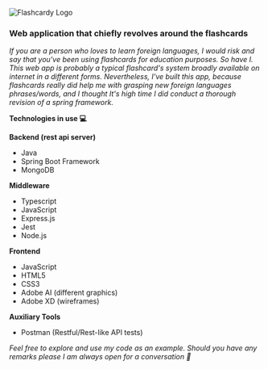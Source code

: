 ![Flashcardy Logo](https://flashcardy.s3.eu-central-1.amazonaws.com/flashcardy.svg)

### Web application that chiefly revolves around the flashcards
*If you are a person who loves to learn foreign languages, I would risk and say that
you've been using flashcards for education purposes. So have I. This web app is probably
a typical flashcard's system broadly available on internet in a different forms.
Nevertheless, I've built this app, because flashcards really did help me with grasping new 
foreign languages phrases/words, and I thought It's high time I did conduct a thorough
revision of a spring framework.*

**Technologies in use 💻**

**Backend (rest api server)**
- Java
- Spring Boot Framework
- MongoDB

**Middleware**
- Typescript
- JavaScript
- Express.js
- Jest
- Node.js

**Frontend**
- JavaScript
- HTML5
- CSS3
- Adobe AI (different graphics)
- Adobe XD (wireframes)

**Auxiliary Tools**
- Postman (Restful/Rest-like API tests)

*Feel free to explore and use my code as an example. Should you have any
remarks please I am always open for a conversation 📨*



